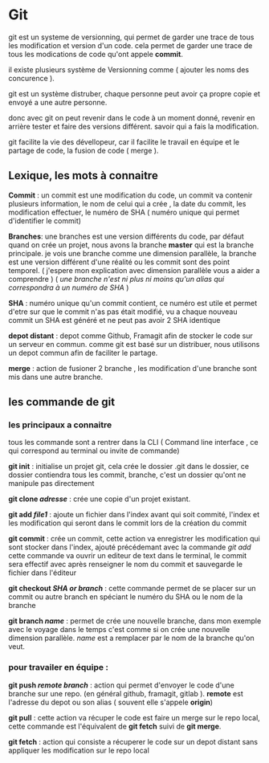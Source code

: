 # Git

git est un systeme de versionning, qui permet de garder une trace de tous les modification et version d'un code. 
cela permet de garder une trace de tous les modications de code qu'ont appele **commit**. 

il existe plusieurs système de Versionning comme ( ajouter les noms des concurence ). 

git est un système distruber, chaque personne peut avoir ça propre copie et envoyé a une autre personne. 

donc avec git on peut revenir dans le code à un moment donné, revenir en arrière tester et faire des versions différent. savoir qui a fais la modification. 

git facilite la vie des dévellopeur, car il facilite le travail en équipe et le partage de code, la fusion de code ( merge ). 

## Lexique, les mots à connaitre 

**Commit** : un commit est une modification du code, un commit va contenir plusieurs information, le nom de celui qui a crée , la date du commit, les modification effectuer, le numéro de SHA ( numéro unique qui permet d'identifier le commit) 

**Branches**: une branches est une version différents du code, par défaut quand on crée un projet, nous avons la branche **master** qui est la branche principale. je vois une branche comme une dimension parallèle, la branche est une version différent d'une réalité ou les commit sont des point temporel. 
( j'espere mon explication avec dimension parallèle vous a aider a comprendre ) 
( _une branche n'est ni plus ni moins qu'un alias qui correspondra à un numéro de SHA_ )

**SHA** : numéro unique qu'un commit contient, ce numéro est utile et permet d'etre sur que le commit n'as pas était modifié, vu a chaque nouveau commit un SHA est généré et ne peut pas avoir 2 SHA identique 

**depot distant** : depot comme Github, Framagit afin de stocker le code sur un serveur en commun. comme git est basé sur un distribuer, nous utilisons un depot commun afin de faciliter le partage. 

**merge** : action de fusioner 2 branche , les modification d'une branche sont mis dans une autre branche. 


## les commande de git 

### les principaux a connaitre 

tous les commande sont a rentrer dans la CLI ( Command line interface , ce qui correspond au terminal ou invite de commande) 

**git init** : initialise un projet git, cela crée le dossier .git dans le dossier, ce dossier contiendra tous les commit, branche, c'est un dossier qu'ont ne manipule pas directement 

**git clone _adresse_** : crée une copie d'un projet existant. 

**git add _file1_** : ajoute un fichier dans l'index avant qui soit commité, l'index et les modification qui seront dans le commit lors de la création du commit 

**git commit** : crée un commit, cette action va enregistrer les modification qui sont stocker dans l'index, ajouté précédemant avec la commande _git add_ cette commande va ouvrir un editeur de text dans le terminal, le commit sera effectif avec après renseigner le nom du commit et sauvegarde le fichier dans l'éditeur 

**git checkout _SHA or branch_** : cette commande permet de se placer sur un commit ou autre branch en spéciant le numéro du SHA ou le nom de la branche 

**git branch _name_** : permet de crée une nouvelle branche, dans mon exemple avec le voyage dans le temps c'est comme si on crée une nouvelle dimension parallèle. _name_ est a remplacer par le nom de la branche qu'on veut. 

### pour travailer en équipe : 

**git push _remote_ _branch_** : action qui permet d'envoyer le code d'une branche sur une repo. (en général github, framagit, gitlab ). **remote** est l'adresse du depot ou son alias ( souvent elle s'appele **origin**)

**git pull** : cette action va récuper le code est faire un merge sur le repo local, cette commande est l'équivalent de **git fetch** suivi de **git merge**. 

**git fetch** : action qui consiste a récuperer le code sur un depot distant sans appliquer les modification sur le repo local 


